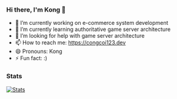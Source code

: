 ### Hi there, I'm Kong 👋

- 🔭 I’m currently working on e-commerce system development
- 🌱 I’m currently learning authoritative game server architecture
- 🤔 I’m looking for help with game server architecture
- 📫 How to reach me: https://congcoi123.dev
- 😄 Pronouns: Kong
- ⚡ Fun fact: :)

### Stats
[![Stats](https://github-readme-stats.vercel.app/api?username=congcoi123)](https://github.com/congcoi123)
